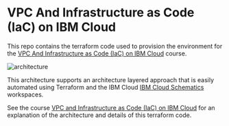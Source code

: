# VPC And Infrastructure as Code (IaC) on IBM Cloud 

This repo contains the terraform code used to provision the environment for the  [VPC And Infrastructure as Code (IaC) on IBM Cloud](https://developer.ibm.com/openlabs/vpc/catalog) course. 

![architecture](images/ex3_diagram_data.png)

This architecture supports an architecture layered approach that is easily automated using Terraform and the IBM Cloud  [IBM Cloud Schematics](https://cloud.ibm.com/schematics/overview) workspaces.

See the course [VPC and Infrastructure as Code (IaC) on IBM Cloud](https://developer.ibm.com/openlabs/vpc/catalog) for an explanation of the architecture and details of this terraform code.
